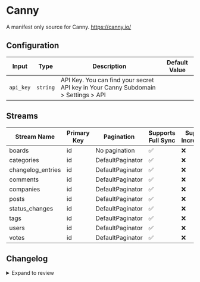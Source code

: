# Canny
A manifest only source for Canny. https://canny.io/

## Configuration

| Input | Type | Description | Default Value |
|-------|------|-------------|---------------|
| `api_key` | `string` | API Key. You can find your secret API key in Your Canny Subdomain &gt; Settings &gt; API |  |

## Streams
| Stream Name | Primary Key | Pagination | Supports Full Sync | Supports Incremental |
|-------------|-------------|------------|---------------------|----------------------|
| boards | id | No pagination | ✅ |  ❌  |
| categories | id | DefaultPaginator | ✅ |  ❌  |
| changelog_entries | id | DefaultPaginator | ✅ |  ❌  |
| comments | id | DefaultPaginator | ✅ |  ❌  |
| companies | id | DefaultPaginator | ✅ |  ❌  |
| posts | id | DefaultPaginator | ✅ |  ❌  |
| status_changes | id | DefaultPaginator | ✅ |  ❌  |
| tags | id | DefaultPaginator | ✅ |  ❌  |
| users | id | DefaultPaginator | ✅ |  ❌  |
| votes | id | DefaultPaginator | ✅ |  ❌  |

## Changelog

<details>
  <summary>Expand to review</summary>

| Version | Date       | Pull Request                                             | Subject                                                                                   |
|---------|------------|----------------------------------------------------------|-------------------------------------------------------------------------------------------|
| 0.0.5 | 2024-12-14 | [49574](https://github.com/airbytehq/airbyte/pull/49574) | Update dependencies |
| 0.0.4 | 2024-12-12 | [49013](https://github.com/airbytehq/airbyte/pull/49013) | Update dependencies |
| 0.0.3 | 2024-11-04 | [48235](https://github.com/airbytehq/airbyte/pull/48235) | Update dependencies |
| 0.0.2 | 2024-10-29 | [47727](https://github.com/airbytehq/airbyte/pull/47727) | Update dependencies |
| 0.0.1 | 2024-09-15 | [45588](https://github.com/airbytehq/airbyte/pull/45588) | Initial release by [@pabloescoder](https://github.com/pabloescoder) via Connector Builder |

</details>
